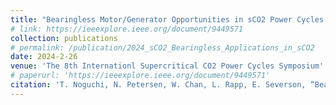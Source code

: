 ```yaml
---
title: "Bearingless Motor/Generator Opportunities in sCO2 Power Cycles *(Accepted)*"
# link: https://ieeexplore.ieee.org/document/9449571
collection: publications
# permalink: /publication/2024_sCO2_Bearingless_Applications_in_sCO2
date: 2024-2-26
venue: 'The 8th Internationl Supercritical CO2 Power Cycles Symposium'
# paperurl: 'https://ieeexplore.ieee.org/document/9449571'
citation: 'T. Noguchi, N. Petersen, W. Chan, L. Rapp, E. Severson, “Bearingless Motor/Generator Applications in sCO2 Power Cycles,” The 8th Internationl Supercritical CO2 Power Cycles Symposium, San Antonio, TX, USA, 2024'
---
```

